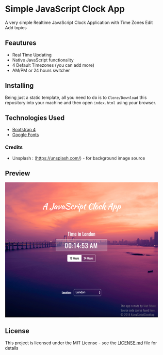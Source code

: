 # Simple JavaScript Clock App
A very simple Realtime JavaScript Clock Application with Time Zones Edit
Add topics

## Feautures

* Real Time Updating
* Native JavaScript functionality
* 4 Default Timezones (you can add more)
* AM/PM or 24 hours switcher

## Installing
Being just a static template, all you need to do is to `Clone/Download` this repository
into your machine and then open `index.html` using your browser.

## Technologies Used
* [Bootstrap 4](https://getbootstrap.com/)
* [Google Fonts](https://fonts.google.com/)


### Credits
* Unsplash : (https://unsplash.com/) - for background image source

## Preview
![](preview.png)


## License
This project is licensed under the MIT License - see the [LICENSE.md](LICENSE.md) file for details
